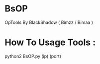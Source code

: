 # BsOP
OpTools By BlackShadow ( Bimzz / Bimaa )

# How To Usage Tools :
python2 BsOP.py (ip) (port)
